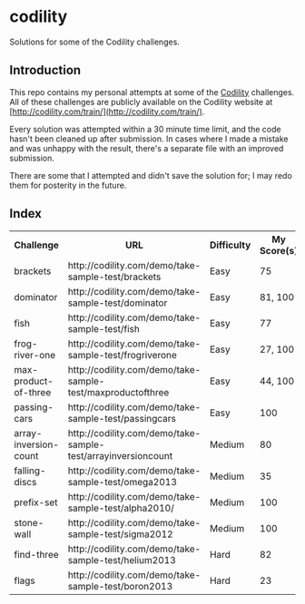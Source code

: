 codility
========
Solutions for some of the Codility challenges.

Introduction
------------

This repo contains my personal attempts at some of the [Codility](http://www.codility.com) challenges. All of these challenges are publicly available on the Codility website at [http://codility.com/train/](http://codility.com/train/).

Every solution was attempted within a 30 minute time limit, and  the code hasn't been cleaned up after submission. In cases where I made a mistake and was unhappy with the result, there's a separate file with an improved submission.

There are some that I attempted and didn't save the solution for; I may redo them for posterity in the future.

Index
------------

<table>
  <tr>
    <th>Challenge</th><th>URL</th><th>Difficulty</th><th> My Score(s)</th>
  </tr>
  <tr>
    <td>brackets</td><td>http://codility.com/demo/take-sample-test/brackets</td><td>Easy</td><td>75</td>
  </tr>
  <tr>
    <td>dominator</td><td>http://codility.com/demo/take-sample-test/dominator</td><td>Easy</td><td>81, 100</td>
  </tr>
  <tr>
    <td>fish</td><td>http://codility.com/demo/take-sample-test/fish</td><td>Easy</td><td>77</td>
  </tr>
  <tr>
    <td>frog-river-one</td><td>http://codility.com/demo/take-sample-test/frogriverone</td><td>Easy</td><td>27, 100</td>
  </tr>
  <tr>
    <td>max-product-of-three</td><td>http://codility.com/demo/take-sample-test/maxproductofthree</td><td>Easy</td><td>44, 100</td>
  </tr>
  <tr>
    <td>passing-cars</td><td>http://codility.com/demo/take-sample-test/passingcars</td><td>Easy</td><td>100</td>
  </tr>
  <tr>
    <td>array-inversion-count</td><td>http://codility.com/demo/take-sample-test/arrayinversioncount</td><td>Medium</td><td>80</td>
  </tr>
  <tr>
    <td>falling-discs</td><td>http://codility.com/demo/take-sample-test/omega2013</td><td>Medium</td><td>35</td>
  </tr>
  <tr>
    <td>prefix-set</td><td>http://codility.com/demo/take-sample-test/alpha2010/</td><td>Medium</td><td>100</td>
  </tr>
  <tr>
    <td>stone-wall</td><td>http://codility.com/demo/take-sample-test/sigma2012</td><td>Medium</td><td>100</td>
  </tr>
  <tr>
    <td>find-three</td><td>http://codility.com/demo/take-sample-test/helium2013</td><td>Hard</td><td>82</td>
  </tr>
  <tr>
    <td>flags</td><td>http://codility.com/demo/take-sample-test/boron2013</td><td>Hard</td><td>23</td>
  </tr>
</table>